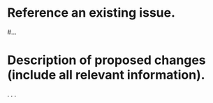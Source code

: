 # Reference an existing issue.
#...

# Description of proposed changes (include all relevant information).
.
.
.

